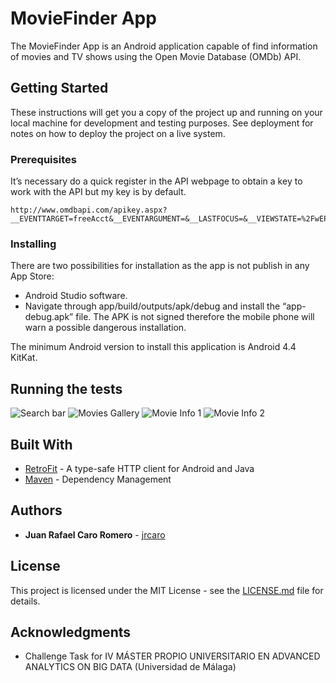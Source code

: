 # MovieFinder App

The MovieFinder App is an Android application capable of find information of movies and TV shows using the Open Movie Database (OMDb) API.

## Getting Started

These instructions will get you a copy of the project up and running on your local machine for development and testing purposes. See deployment for notes on how to deploy the project on a live system.

### Prerequisites

It’s necessary do a quick register in the API webpage to obtain a key to work with the API but my key is by default.


```
http://www.omdbapi.com/apikey.aspx?__EVENTTARGET=freeAcct&__EVENTARGUMENT=&__LASTFOCUS=&__VIEWSTATE=%2FwEPDwUKLTIwNDY4MTIzNQ9kFgYCAQ9kFgICBw8WAh4HVmlzaWJsZWhkAgIPFgIfAGhkAgMPFgIfAGhkGAEFHl9fQ29udHJvbHNSZXF1aXJlUG9zdEJhY2tLZXlfXxYDBQtwYXRyZW9uQWNjdAUIZnJlZUFjY3QFCGZyZWVBY2N0x0euvR%2FzVv1jLU3mGetH4R3kWtYKWACCaYcfoP1IY8g%3D&__VIEWSTATEGENERATOR=5E550F58&__EVENTVALIDATION=%2FwEdAAU5GG7XylwYou%2BzznFv7FbZmSzhXfnlWWVdWIamVouVTzfZJuQDpLVS6HZFWq5fYpioiDjxFjSdCQfbG0SWduXFd8BcWGH1ot0k0SO7CfuulN6vYN8IikxxqwtGWTciOwQ4e4xie4N992dlfbpyqd1D&at=freeAcct&Email=
```

### Installing

There are two possibilities for installation as the app is not publish in any App Store:

- Android Studio software.
- Navigate through app/build/outputs/apk/debug and install the “app-debug.apk” file. The APK is not signed therefore the mobile phone will warn a possible dangerous installation.

The minimum Android version to install this application is Android 4.4 KitKat.

## Running the tests

![Search bar](/images/Screenshot_1.moviefinder.jpg)
![Movies Gallery](/images/Screenshot_2.moviefinder.jpg)
![Movie Info 1](/images/Screenshot_3.moviefinder.jpg)
![Movie Info 2](/images/Screenshot_4.moviefinder.jpg)

## Built With

* [RetroFit](https://square.github.io/retrofit/) - A type-safe HTTP client for Android and Java
* [Maven](https://maven.apache.org/) - Dependency Management

## Authors

* **Juan Rafael Caro Romero** - [jrcaro](https://bitbucket.org/%7Bc151a48b-7d09-454b-b961-125c1f70afed%7D/)

## License

This project is licensed under the MIT License - see the [LICENSE.md](LICENSE.md) file for details.

## Acknowledgments

* Challenge Task for IV MÁSTER PROPIO UNIVERSITARIO EN ADVANCED ANALYTICS ON BIG DATA (Universidad de Málaga)
